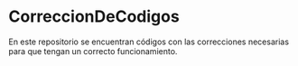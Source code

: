 # CorreccionDeCodigos
En este repositorio se encuentran códigos con las correcciones necesarias para que tengan un correcto funcionamiento. 
